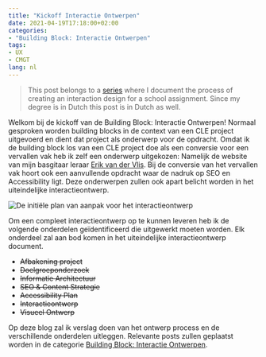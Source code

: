 ```yaml
---
title: "Kickoff Interactie Ontwerpen"
date: 2021-04-19T17:18:00+02:00
categories:
- "Building Block: Interactie Ontwerpen"
tags:
- UX
- CMGT
lang: nl
---
```


> This post belongs to a [series](/categories/building-block-interactie-ontwerpen/) where I document the process of creating an interaction design for a school assignment. Since my degree is in Dutch this post is in Dutch as well.

Welkom bij de kickoff van de Building Block: Interactie Ontwerpen! Normaal gesproken worden building blocks in de context van een CLE project uitgevoerd en dient dat project als onderwerp voor de opdracht. Omdat ik de building block los van een CLE project doe als een conversie voor een vervallen vak heb ik zelf een onderwerp uitgekozen: Namelijk de website van mijn basgitaar leraar [Erik van der Vlis](http://erikvandervlis.nl). Bij de conversie van het vervallen vak hoort ook een aanvullende opdracht waar de nadruk op SEO en Accessibility ligt. Deze onderwerpen zullen ook apart belicht worden in het uiteindelijke interactieontwerp.

![De initiële plan van aanpak voor het interactieontwerp](todo-list.jpeg)

Om een compleet interactieontwerp op te kunnen leveren heb ik de volgende onderdelen geïdentificeerd die uitgewerkt moeten worden. Elk onderdeel zal aan bod komen in het uiteindelijke interactieontwerp document.

- ~~Afbakening project~~
- ~~Doelgroeponderzoek~~
- ~~Informatie Architectuur~~
- ~~SEO & Content Strategie~~
- ~~Accessibility Plan~~
- ~~Interactieontwerp~~
- ~~Visueel Ontwerp~~

Op deze blog zal ik verslag doen van het ontwerp process en de verschillende onderdelen uitleggen. Relevante posts zullen geplaatst worden in de categorie [Building Block: Interactie Ontwerpen](/categories/building-block-interactie-ontwerpen/).
